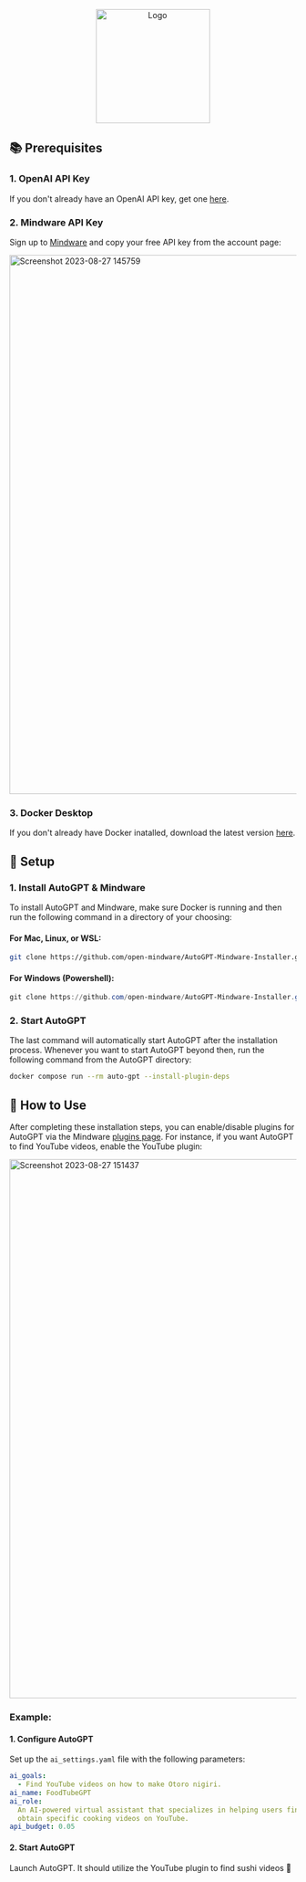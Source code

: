 <!-- Improved compatibility of back to top link: See: https://github.com/othneildrew/Best-README-Template/pull/73 -->

<a name="readme-top"></a>

<!--
*** Thanks for checking out the Best-README-Template. If you have a suggestion
*** that would make this better, please fork the repo and create a pull request
*** or simply open an issue with the tag "enhancement".
*** Don't forget to give the project a star!
*** Thanks again! Now go create something AMAZING! :D
-->

<!-- PROJECT SHIELDS -->
<!--
*** I'm using markdown "reference style" links for readability.
*** Reference links are enclosed in brackets [ ] instead of parentheses ( ).
*** See the bottom of this document for the declaration of the reference variables
*** for contributors-url, forks-url, etc. This is an optional, concise syntax you may use.
*** https://www.markdownguide.org/basic-syntax/#reference-style-links
-->

<!-- PROJECT LOGO -->
<div align="center">
    <img src="https://github.com/open-mindware/AutoGPT-Mindware/assets/23727727/6d982e1b-ffff-4fe5-9820-04441f8e77d2" alt="Logo" width="200" height="200">
</div>

## 📚 Prerequisites

### 1. OpenAI API Key

If you don't already have an OpenAI API key, get one [here](https://openai.com/blog/openai-api).

### 2. Mindware API Key

Sign up to [Mindware](https://mindware.xyz) and copy your free API key from the account page:

<img width="945" alt="Screenshot 2023-08-27 145759" src="https://github.com/open-mindware/AutoGPT-Mindware/assets/23727727/00583046-3468-4bfe-b32d-5a6c76009068">

### 3. Docker Desktop

If you don't already have Docker inatalled, download the latest version [here](https://www.docker.com/products/docker-desktop).

## 🔧 Setup

### 1. Install AutoGPT & Mindware

To install AutoGPT and Mindware, make sure Docker is running and then run the following command in a directory of your choosing:

#### For Mac, Linux, or WSL:

```bash
git clone https://github.com/open-mindware/AutoGPT-Mindware-Installer.git && cd ./AutoGPT-Mindware-Installer && ./installer.sh
```

#### For Windows (Powershell):

```powershell
git clone https://github.com/open-mindware/AutoGPT-Mindware-Installer.git; .\AutoGPT-Mindware-Installer\installer.bat
```

### 2. Start AutoGPT

The last command will automatically start AutoGPT after the installation process. Whenever you want to start AutoGPT beyond then, run the following command from the AutoGPT directory:

```bash
docker compose run --rm auto-gpt --install-plugin-deps
```

## 🧠 How to Use

After completing these installation steps, you can enable/disable plugins for AutoGPT via the Mindware [plugins page](https://mindware.xyz). For instance, if you want AutoGPT to find YouTube videos, enable the YouTube plugin:

<img width="945" alt="Screenshot 2023-08-27 151437" src="https://github.com/open-mindware/AutoGPT-Mindware/assets/23727727/bcdb83bd-36e3-4993-b6ac-83660ef1cc0d">

### Example:

#### 1. Configure AutoGPT

Set up the `ai_settings.yaml` file with the following parameters:

```yaml
ai_goals:
  - Find YouTube videos on how to make Otoro nigiri.
ai_name: FoodTubeGPT
ai_role:
  An AI-powered virtual assistant that specializes in helping users find and
  obtain specific cooking videos on YouTube.
api_budget: 0.05
```

#### 2. Start AutoGPT

Launch AutoGPT. It should utilize the YouTube plugin to find sushi videos 🍣

